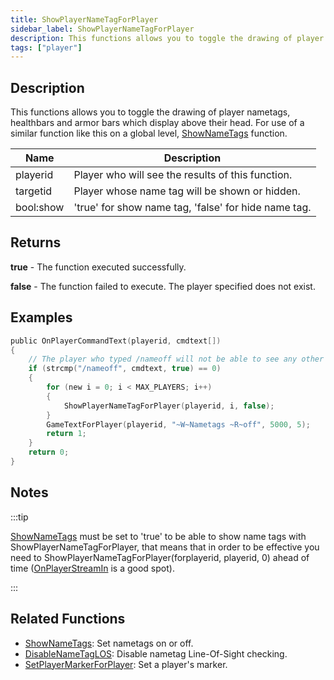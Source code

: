 ```yaml
---
title: ShowPlayerNameTagForPlayer
sidebar_label: ShowPlayerNameTagForPlayer
description: This functions allows you to toggle the drawing of player nametags, healthbars and armor bars which display above their head.
tags: ["player"]
---
```


## Description

This functions allows you to toggle the drawing of player nametags, healthbars and armor bars which display above their head. For use of a similar function like this on a global level, [ShowNameTags](ShowNameTags) function.

| Name      | Description                                          |
| --------- | ---------------------------------------------------- |
| playerid  | Player who will see the results of this function.    |
| targetid  | Player whose name tag will be shown or hidden.       |
| bool:show | 'true' for show name tag, 'false' for hide name tag. |

## Returns

**true** - The function executed successfully.

**false** - The function failed to execute. The player specified does not exist.

## Examples

```c
public OnPlayerCommandText(playerid, cmdtext[])
{
    // The player who typed /nameoff will not be able to see any other players nametag.
    if (strcmp("/nameoff", cmdtext, true) == 0)
    {
        for (new i = 0; i < MAX_PLAYERS; i++)
        {
            ShowPlayerNameTagForPlayer(playerid, i, false);
        }
        GameTextForPlayer(playerid, "~W~Nametags ~R~off", 5000, 5);
        return 1;
    }
    return 0;
}
```

## Notes

:::tip

[ShowNameTags](ShowNameTags) must be set to 'true' to be able to show name tags with ShowPlayerNameTagForPlayer, that means that in order to be effective you need to ShowPlayerNameTagForPlayer(forplayerid, playerid, 0) ahead of time ([OnPlayerStreamIn](../callbacks/OnPlayerStreamIn) is a good spot).

:::

## Related Functions

- [ShowNameTags](ShowNameTags): Set nametags on or off.
- [DisableNameTagLOS](DisableNameTagLOS): Disable nametag Line-Of-Sight checking.
- [SetPlayerMarkerForPlayer](SetPlayerMarkerForPlayer): Set a player's marker.
